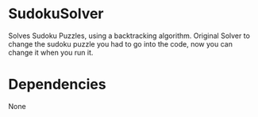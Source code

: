 # SudokuSolver
Solves Sudoku Puzzles, using a backtracking algorithm. Original Solver to change the sudoku puzzle you had to go into the code, now you can change it when you run it.

# Dependencies
None

